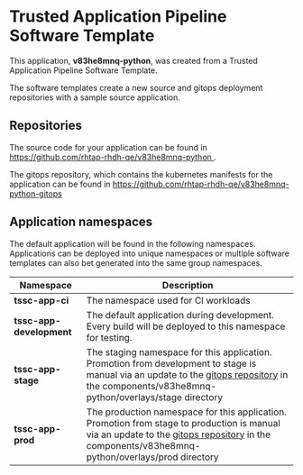 # Trusted Application Pipeline Software Template

This application, **v83he8mnq-python**, was created from a Trusted Application Pipeline Software Template.

The software templates create a new source and gitops deployment repositories with a sample source application. 

## Repositories

The source code for your application can be found in [https://github.com/rhtap-rhdh-qe/v83he8mnq-python ](https://github.com/rhtap-rhdh-qe/v83he8mnq-python ).
 
The gitops repository, which contains the kubernetes manifests for the application can be found in 
[https://github.com/rhtap-rhdh-qe/v83he8mnq-python-gitops ](https://github.com/rhtap-rhdh-qe/v83he8mnq-python-gitops ) 

## Application namespaces 

The default application will be found in the following namespaces. Applications can be deployed into unique namespaces or multiple software templates can also bet generated into the same group namespaces.  

|  Namespace   |  Description   |  
| -------- | -------- |
| **tssc-app-ci** | The namespace used for CI workloads |
| **tssc-app-development** | The default application during development. Every build will be deployed to this namespace for testing. |
| **tssc-app-stage** | The staging namespace for this application. Promotion from development to stage is manual via an update to the [gitops repository](https://github.com/rhtap-rhdh-qe/v83he8mnq-python-gitops ) in the components/v83he8mnq-python/overlays/stage directory |
| **tssc-app-prod** | The production namespace for this application. Promotion from stage to production is manual via an update to the [gitops repository](https://github.com/rhtap-rhdh-qe/v83he8mnq-python-gitops ) in the components/v83he8mnq-python/overlays/prod directory |